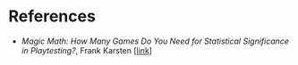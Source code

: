 # References

* *Magic Math: How Many Games Do You Need for Statistical Significance in
  Playtesting?*, Frank Karsten
  [[link]](https://strategy.channelfireball.com/all-strategy/mtg/channelmagic-articles/magic-math-how-many-games-do-you-need-for-statistical-significance-in-playtesting/)